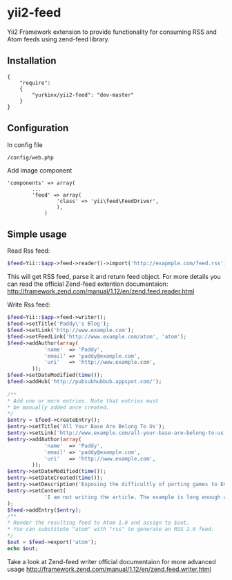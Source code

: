 yii2-feed
=========

Yii2 Framework extension to provide functionality for consuming RSS and Atom feeds using zend-feed library.

Installation
------------
```code
{
	"require": 
	{
  		"yurkinx/yii2-feed": "dev-master"
	}
}
```
Configuration
-------------
In config file
```code
/config/web.php
```
Add image component
```code
'components' => array(
        ...
        'feed' => array(
        	 	'class' => 'yii\feed\FeedDriver',
        		),
		    )
```
Simple usage
-----
Read Rss feed:
```php
$feed=Yii::$app->feed->reader()->import('http://exapmple.com/feed.rss');
```
This will get RSS feed, parse it and return feed object.
For more details you can read the official Zend-feed extention documentaion:
http://framework.zend.com/manual/1.12/en/zend.feed.reader.html

Write Rss feed:
```php
$feed=Yii::$app->feed->writer();
$feed->setTitle('Paddy\'s Blog');
$feed->setLink('http://www.example.com');
$feed->setFeedLink('http://www.example.com/atom', 'atom');
$feed->addAuthor(array(
		    'name'  => 'Paddy',
		    'email' => 'paddy@example.com',
		    'uri'   => 'http://www.example.com',
		));
$feed->setDateModified(time());
$feed->addHub('http://pubsubhubbub.appspot.com/');
		 
/**
* Add one or more entries. Note that entries must
* be manually added once created.
*/
$entry = $feed->createEntry();
$entry->setTitle('All Your Base Are Belong To Us');
$entry->setLink('http://www.example.com/all-your-base-are-belong-to-us');
$entry->addAuthor(array(
		    'name'  => 'Paddy',
		    'email' => 'paddy@example.com',
		    'uri'   => 'http://www.example.com',
		));
$entry->setDateModified(time());
$entry->setDateCreated(time());
$entry->setDescription('Exposing the difficultly of porting games to English.');
$entry->setContent(
		    'I am not writing the article. The example is long enough as is ;).'
);
$feed->addEntry($entry);
/**
* Render the resulting feed to Atom 1.0 and assign to $out.
* You can substitute "atom" with "rss" to generate an RSS 2.0 feed.
*/
$out = $feed->export('atom');
echo $out;
```
Take a look at Zend-feed writer official documentaion for more advanced usage
http://framework.zend.com/manual/1.12/en/zend.feed.writer.html 
